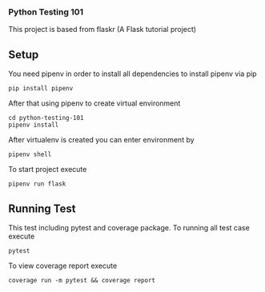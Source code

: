 ### Python Testing 101

This project is based from flaskr (A Flask tutorial project)


## Setup

You need pipenv in order to install all dependencies to install pipenv via pip

```
pip install pipenv
```

After that using pipenv to create virtual environment

```
cd python-testing-101
pipenv install
```

After virtualenv is created you can enter environment by

```
pipenv shell
```

To start project execute
```
pipenv run flask
```


## Running Test

This test including pytest and coverage package. To running all test case execute

```
pytest
```

To view coverage report execute

```
coverage run -m pytest && coverage report
```